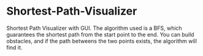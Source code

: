 # Shortest-Path-Visualizer
Shortest Path Visualizer with GUI. 
The algorithm used is a BFS, which guarantees the shortest path from the start point to the end. 
You can build obstacles, and if the path betweens the two points exists, the algorithm will find it.


